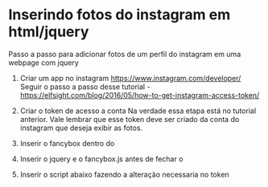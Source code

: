 # Inserindo fotos do instagram em html/jquery
Passo a passo para adicionar fotos de um perfil do instagram em uma webpage com jquery

1. Criar um app no instagram
https://www.instagram.com/developer/
Seguir o passo a passo desse tutorial - https://elfsight.com/blog/2016/05/how-to-get-instagram-access-token/

2. Criar o token de acesso a conta 
Na verdade essa etapa está no tutorial anterior. Vale lembrar que esse token deve ser criado da conta do instagram que deseja exibir as fotos.

3. Inserir o fancybox dentro do <head>
<link type="text/css" rel="stylesheet" href="http://cdnjs.cloudflare.com/ajax/libs/fancybox/2.1.5/jquery.fancybox.min.css"/>

4. Inserir o jquery e o fancybox.js antes de fechar o <body>
<script src="https://code.jquery.com/jquery-2.2.4.min.js" integrity="sha256-BbhdlvQf/xTY9gja0Dq3HiwQF8LaCRTXxZKRutelT44=" crossorigin="anonymous"></script>
<script src="http://cdnjs.cloudflare.com/ajax/libs/fancybox/2.1.5/jquery.fancybox.min.js"></script>

5. Inserir o script abaixo fazendo a alteração necessaria no token
<script>

	$(document).ready(function(){
      $(".myig_popup").fancybox({
        openEffect : 'fade',
        closeEffect : 'fade'
      });
    });

    $.fn.myig = function(g, h, j) {
      var k = ($(this).attr("id") != null || $(this).attr("id") != undefined ? '#' + $(this).attr("id") : '.' + $(this).attr("class"));

      myig_gallery(k, "");

        function myig_gallery(e, f) {
            $.ajax({
                url: 'https://api.instagram.com/v1/users/' + g + '/media/recent/?access_token=' + j + '&count=' + h + '&max_id=' + f,
                crossDomain: true,
                dataType: 'jsonp'
            }).done(function(c) {
                var d = '';
                d += '<section id="photos">';
                $.each(c.data, function(i, a) {
                    var b = '';
                    b += (c.data[i].caption == null || c.data[i].caption == undefined ? Date(c.data[i].created_time) : c.data[i].caption.text + ' - ' + Date(c.data[i].created_time));
                    d += '  <a href="' + c.data[i].images.standard_resolution.url.replace(/\\/, "") + '" class="myig_popup" rel="myig_popup">';
        
                    d += '		<img src="' + c.data[i].images.thumbnail.url.replace(/\\/, "") + '" alt="" title="' + b + '">';
                    d += '  </a>';
                    
                });
                d += '</section>'
                
                // if (c.pagination.next_max_id != null && c.pagination.next_max_id != undefined) {
                // }
                $(e + ' .myig_gallery').append(d);
                // $('.myig_more').click(function() {
                //     myig_gallery(e, $(this).data('next'));
                //     $(e + ' .load_more').remove();
                //     return false
                // })
            })
        }
    }

		$(document).ready(function(){
			$(".demo").myig(
				ins_id = xxxxxx, // esse id da conta pode ser obtido 
				ins_count = 10, // Será o numero de fotos retornadas (maximo de 20)
				ins_token = 'xxxxxxxxxxxxxxxx' // Inserir o token
			);
		});
	
</script>

